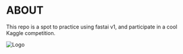 # ABOUT
This repo is a spot to practice using fastai v1, and participate in a cool Kaggle competition.

![Logo](https://cdn-images-1.medium.com/max/800/1*EoktyGnUpOv9Zq-85AIDZw.png)
